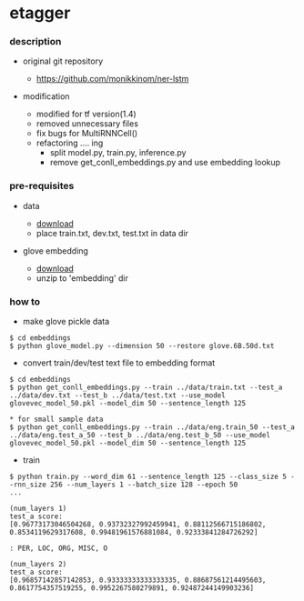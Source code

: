 etagger
====

### description

- original git repository
  - https://github.com/monikkinom/ner-lstm

- modification
  - modified for tf version(1.4)
  - removed unnecessary files
  - fix bugs for MultiRNNCell()
  - refactoring .... ing
    - split model.py, train.py, inference.py
    - remove get_conll_embeddings.py and use embedding lookup

### pre-requisites

- data
  - [download](https://github.com/mxhofer/Named-Entity-Recognition-BidirectionalLSTM-CNN-CoNLL) 
  - place train.txt, dev.txt, test.txt in data dir

- glove embedding
  - [download](http://nlp.stanford.edu/data/glove.6B.zip)
  - unzip to 'embedding' dir

### how to 

- make glove pickle data
```
$ cd embeddings
$ python glove_model.py --dimension 50 --restore glove.6B.50d.txt
```

- convert train/dev/test text file to embedding format
```
$ cd embeddings
$ python get_conll_embeddings.py --train ../data/train.txt --test_a ../data/dev.txt --test_b ../data/test.txt --use_model glovevec_model_50.pkl --model_dim 50 --sentence_length 125

* for small sample data
$ python get_conll_embeddings.py --train ../data/eng.train_50 --test_a ../data/eng.test_a_50 --test_b ../data/eng.test_b_50 --use_model glovevec_model_50.pkl --model_dim 50 --sentence_length 125
```

- train
```
$ python train.py --word_dim 61 --sentence_length 125 --class_size 5 --rnn_size 256 --num_layers 1 --batch_size 128 --epoch 50
...

(num_layers 1)
test_a score:
[0.96773173046504268, 0.93732327992459941, 0.88112566715186802, 0.8534119629317608, 0.99481961576881084, 0.92333841284726292]

: PER, LOC, ORG, MISC, O

(num_layers 2)
test_a score:
[0.96857142857142853, 0.93333333333333335, 0.88687561214495603, 0.8617754357519255, 0.9952267580279891, 0.92487244149903236]
```
